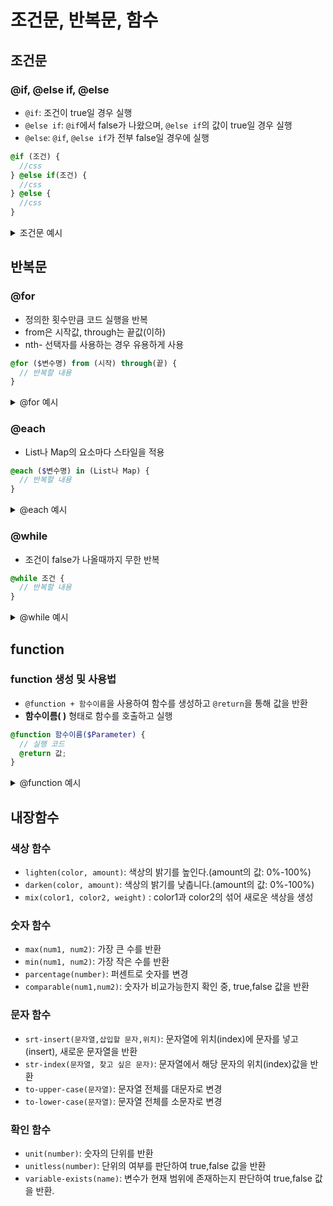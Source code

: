# 조건문, 반복문, 함수

## 조건문

### @if, @else if, @else

- `@if`: 조건이 true일 경우 실행
- `@else if`: `@if`에서 false가 나왔으며, `@else if`의 값이 true일 경우 실행
- `@else`: `@if`, `@else if`가 전부 false일 경우에 실행

```scss
@if (조건) {
  //css
} @else if(조건) {
  //css
} @else {
  //css
}
```

<details>
<summary>조건문 예시</summary>
<div markdown="1">

```scss title="Sass코드"
@mixin setting($size, $color) {
  height: 50px;
  width: 50px;
  @if $size > 10px {
    background-color: black;
  } @else if $size == 5px {
    background-color: $color;
  } @else {
    background-color: white;
  }
}

.one {
  @include setting(5px, skyblue);
}
```

```css title="Sass 컴파일 후 CSS코드"
.one {
  height: 50px;
  width: 50px;
  background-color: skyblue;
} /*# sourceMappingURL=Practice.css.map */
```

</div>
</details>

## 반복문

### @for

- 정의한 횟수만큼 코드 실행을 반복
- from은 시작값, through는 끝값(이하)
- nth- 선택자를 사용하는 경우 유용하게 사용

```scss
@for ($변수명) from (시작) through(끝) {
  // 반복할 내용
}
```

<details>
<summary>@for 예시</summary>
<div markdown="1">

```scss title="Sass코드"
@for $i from 1 through 4 {
  ul:nth-child(#{$i}) {
    background-color: red;
  }
}
```

```css title="Sass 컴파일 후 CSS코드"
li:nth-child(1) {
  background-color: red;
}

li:nth-child(2) {
  background-color: red;
}

li:nth-child(3) {
  background-color: red;
}

li:nth-child(4) {
  background-color: red;
} /*# sourceMappingURL=Practice.css.map */
```

</div>
</details>

### @each

- List나 Map의 요소마다 스타일을 적용

```scss
@each ($변수명) in (List나 Map) {
  // 반복할 내용
}
```

<details>
<summary>@each 예시</summary>
<div markdown="1">

```scss title="Sass코드"
$color-palette: red blue slateblue skyblue;

@each $c in $color-palette {
  $idx: index($color-palette, $c); //list의 index값을 반환
  ul:nth-child(#{$idx}) {
    background-color: $c;
  }
}
```

```css title="Sass 컴파일 후 CSS코드"
ul:nth-child(1) {
  background-color: red;
}

ul:nth-child(2) {
  background-color: blue;
}

ul:nth-child(3) {
  background-color: slateblue;
}

ul:nth-child(4) {
  background-color: skyblue;
} /*# sourceMappingURL=Practice.css.map */
```

</div>
</details>

### @while

- 조건이 false가 나올때까지 무한 반복

```scss
@while 조건 {
  // 반복할 내용
}
```

<details>
<summary>@while 예시</summary>
<div markdown="1">

```scss title="Sass코드"
$count: 5;
@while $count > 1 {
  $count: $count - 1;
  .li#{$count} {
    font-size: 10px;
    background: skyblue;
  }
}
```

```css title="Sass 컴파일 후 CSS코드"
.li4 {
  font-size: 10px;
  background: skyblue;
}

.li3 {
  font-size: 10px;
  background: skyblue;
}

.li2 {
  font-size: 10px;
  background: skyblue;
}

.li1 {
  font-size: 10px;
  background: skyblue;
} /*# sourceMappingURL=Practice.css.map */
```

</div>
</details>

## function

### function 생성 및 사용법

- `@function + 함수이름`을 사용하여 함수를 생성하고 `@return`을 통해 값을 반환
- **함수이름( )** 형태로 함수를 호출하고 실행

```scss
@function 함수이름($Parameter) {
  // 실행 코드
  @return 값;
}
```

<details>
<summary>@function 예시</summary>
<div markdown="1">

```scss title="Sass코드"
@function pow($x, $y) {
  $value: 1;
  @for $i from 1 through $y {
    $value: $value * $x;
  }
  @return $result * 1px;
}

.one {
  font-size: pow(2, 4);
}
```

```css title="Sass 컴파일 후 CSS코드"
.one {
  font-size: 16px;
} /*# sourceMappingURL=Practice.css.map */
```

</div>
</details>

## 내장함수

### 색상 함수

- `lighten(color, amount)`: 색상의 밝기를 높인다.(amount의 값: 0%-100%)
- `darken(color, amount)`: 색상의 밝기를 낮춥니다.(amount의 값: 0%-100%)
- `mix(color1, color2, weight)` : color1과 color2의 섞어 새로운 색상을 생성

### 숫자 함수

- `max(num1, num2)`: 가장 큰 수를 반환
- `min(num1, num2)`: 가장 작은 수를 반환
- `parcentage(number)`: 퍼센트로 숫자를 변경
- `comparable(num1,num2)`: 숫자가 비교가능한지 확인 중, true,false 값을 반환

### 문자 함수

- `srt-insert(문자열,삽입할 문자,위치)`: 문자열에 위치(index)에 문자를 넣고(insert), 새로운 문자열을 반환
- `str-index(문자열, 찾고 싶은 문자)`: 문자열에서 해당 문자의 위치(index)값을 반환
- `to-upper-case(문자열)`: 문자열 전체를 대문자로 변경
- `to-lower-case(문자열)`: 문자열 전체를 소문자로 변경

### 확인 함수

- `unit(number)`: 숫자의 단위를 반환
- `unitless(number)`: 단위의 여부를 판단하여 true,false 값을 반환
- `variable-exists(name)`: 변수가 현재 범위에 존재하는지 판단하여 true,false 값을 반환.
